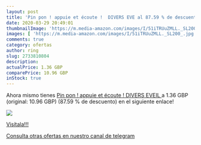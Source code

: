 ```yaml
---
layout: post
title: 'Pin pon ! appuie et écoute !  DIVERS EVE al 87.59 % de descuento'
date: 2020-03-29 20:49:01
thumbnailImage: 'https://m.media-amazon.com/images/I/51iTRUuZMLL._SL200_.jpg'
images: [ 'https://m.media-amazon.com/images/I/51iTRUuZMLL._SL200_.jpg' ]
comments: true
category: ofertas
author: ring
slug: 2733810804
description:
actualPrice: 1.36 GBP
comparePrice: 10.96 GBP
inStock: true
---
```


Ahora mismo tienes [Pin pon ! appuie et écoute !  DIVERS EVEIL ](https://www.amazon.com/dp/2733810804/?tag=redken08-20) a 1.36 GBP (original: 10.96 GBP) (87.59 %  de descuento) en el siguiente enlace!

[![](https://m.media-amazon.com/images/I/51iTRUuZMLL._SL200_.jpg)](https://www.amazon.com/dp/2733810804/?tag=redken08-20)

[Visítala!!!](https://www.amazon.com/dp/2733810804/?tag=redken08-20)

[Consulta otras ofertas en nuestro canal de telegram](https://t.me/s/ofertas25)
